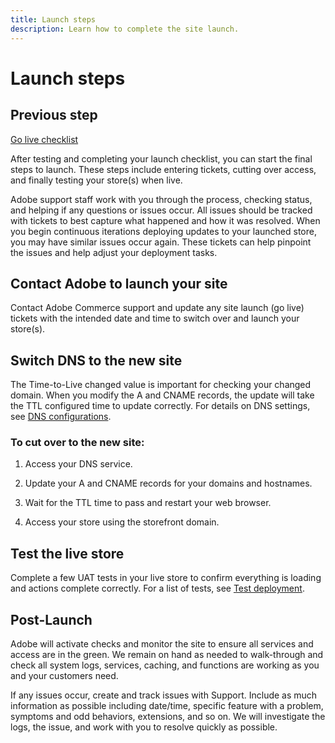 ```yaml
---
title: Launch steps
description: Learn how to complete the site launch.
---
```


# Launch steps

## Previous step

[Go live checklist](site-launch-checklist.md)

After testing and completing your launch checklist, you can start the final steps to launch. These steps include entering tickets, cutting over access, and finally testing your store(s) when live.

Adobe support staff work with you through the process, checking status, and helping if any questions or issues occur. All issues should be tracked with tickets to best capture what happened and how it was resolved. When you begin continuous iterations deploying updates to your launched store, you may have similar issues occur again. These tickets can help pinpoint the issues and help adjust your deployment tasks.

## Contact Adobe to launch your site

Contact Adobe Commerce support and update any site launch (go live) tickets with the intended date and time to switch over and launch your store(s).

## Switch DNS to the new site

The Time-to-Live changed value is important for checking your changed domain. When you modify the A and CNAME records, the update will take the TTL configured time to update correctly. For details on DNS settings, see [DNS configurations](site-launch-checklist.md#update-dns-configuration-with-production-settings).

### To cut over to the new site:

1. Access your DNS service.

1. Update your A and CNAME records for your domains and hostnames.

1. Wait for the TTL time to pass and restart your web browser.

1. Access your store using the storefront domain.

## Test the live store

Complete a few UAT tests in your live store to confirm everything is loading and actions complete correctly. For a list of tests, see [Test deployment](https://devdocs.magento.com/cloud/live/stage-prod-test.html).

## Post-Launch

Adobe will activate checks and monitor the site to ensure all services and access are in the green. We remain on hand as needed to walk-through and check all system logs, services, caching, and functions are working as you and your customers need.

If any issues occur, create and track issues with Support. Include as much information as possible including date/time, specific feature with a problem, symptoms and odd behaviors, extensions, and so on. We will investigate the logs, the issue, and work with you to resolve quickly as possible.
